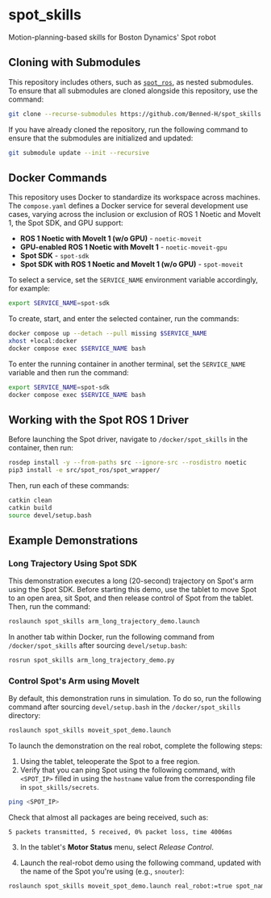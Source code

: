 # spot_skills

Motion-planning-based skills for Boston Dynamics' Spot robot

## Cloning with Submodules

This repository includes others, such as [`spot_ros`](https://github.com/heuristicus/spot_ros), as nested submodules. To ensure that all submodules are cloned alongside this repository, use the command:

```bash
git clone --recurse-submodules https://github.com/Benned-H/spot_skills.git
```

If you have already cloned the repository, run the following command to ensure that the submodules are initialized and updated:

```bash
git submodule update --init --recursive
```

## Docker Commands

This repository uses Docker to standardize its workspace across machines. The `compose.yaml` defines a Docker service for several development use cases, varying across the inclusion or exclusion of ROS 1 Noetic and MoveIt 1, the Spot SDK, and GPU support:

- **ROS 1 Noetic with MoveIt 1 (w/o GPU)** - `noetic-moveit`
- **GPU-enabled ROS 1 Noetic with MoveIt 1** - `noetic-moveit-gpu`
- **Spot SDK** - `spot-sdk`
- **Spot SDK with ROS 1 Noetic and MoveIt 1 (w/o GPU)** - `spot-moveit`

To select a service, set the `SERVICE_NAME` environment variable accordingly, for example:

```bash
export SERVICE_NAME=spot-sdk
```

To create, start, and enter the selected container, run the commands:

```bash
docker compose up --detach --pull missing $SERVICE_NAME
xhost +local:docker
docker compose exec $SERVICE_NAME bash
```

To enter the running container in another terminal, set the `SERVICE_NAME` variable and then run the command:

```bash
export SERVICE_NAME=spot-sdk
docker compose exec $SERVICE_NAME bash
```

## Working with the Spot ROS 1 Driver

Before launching the Spot driver, navigate to `/docker/spot_skills` in the container, then run:

```bash
rosdep install -y --from-paths src --ignore-src --rosdistro noetic
pip3 install -e src/spot_ros/spot_wrapper/
```

Then, run each of these commands:

```bash
catkin clean
catkin build
source devel/setup.bash
```

## Example Demonstrations

### Long Trajectory Using Spot SDK

This demonstration executes a long (20-second) trajectory on Spot's arm using the Spot SDK. Before starting this demo, use the tablet to move Spot to an open area, sit Spot, and then release control of Spot from the tablet. Then, run the command:

```bash
roslaunch spot_skills arm_long_trajectory_demo.launch
```

In another tab within Docker, run the following command from `/docker/spot_skills` after sourcing `devel/setup.bash`:

```bash
rosrun spot_skills arm_long_trajectory_demo.py
```

### Control Spot's Arm using MoveIt

By default, this demonstration runs in simulation. To do so, run the following command after sourcing `devel/setup.bash` in the `/docker/spot_skills` directory:

```bash
roslaunch spot_skills moveit_spot_demo.launch
```

To launch the demonstration on the real robot, complete the following steps:

1. Using the tablet, teleoperate the Spot to a free region.
2. Verify that you can ping Spot using the following command, with `<SPOT_IP>` filled in using the `hostname` value from the corresponding file in `spot_skills/secrets`.

```bash
ping <SPOT_IP>
```

Check that almost all packages are being received, such as:

```
5 packets transmitted, 5 received, 0% packet loss, time 4006ms
```

3. In the tablet's **Motor Status** menu, select _Release Control_.

4. Launch the real-robot demo using the following command, updated with the name of the Spot you're using (e.g., `snouter`):

```bash
roslaunch spot_skills moveit_spot_demo.launch real_robot:=true spot_name:=doggie
```
